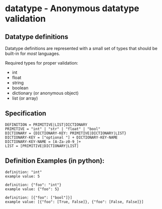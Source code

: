 datatype - Anonymous datatype validation
========================================

Datatype definitions
--------------------

Datatype definitions are represented with a small set of types that should be
built-in for *most* languages.

Required types for proper validation:
 - int
 - float
 - string
 - boolean
 - dictionary (or anonymous object)
 - list (or array)

Specification
-------------

    DEFINITION = PRIMITIVE|LIST|DICTIONARY
    PRIMITIVE = "int" | "str" | "float" | "bool"
    DICTIONARY = {DICTIONARY-KEY: PRIMITIVE|DICTIONARY|LIST}
    DICTIONARY-KEY = ["optional "] + DICTIONARY-KEY-NAME
    DICTIONARY-KEY-NAME = [A-Za-z0-9_]+
    LIST = [PRIMITIVE|DICTIONARY|LIST]

Definition Examples (in python):
--------------------------------

    definition: "int"
    example value: 5

    definition: {"foo": "int"}
    example value: {"foo": 5}

    definition: [{"foo": ["bool"]}]
    example value: [{"foo": [True, False]}, {"foo": [False, False]}]

